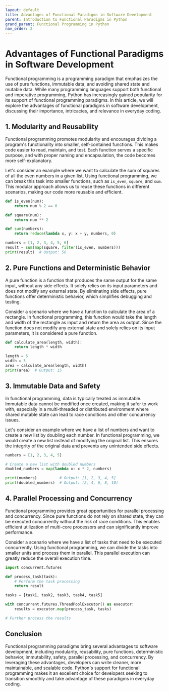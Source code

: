 ```yaml
---
layout: default
title: Advantages of Functional Paradigms in Software Development
parent: Introduction to Functional Paradigms in Python
grand_parent: Functional Programming in Python
nav_order: 2
---
```

# Advantages of Functional Paradigms in Software Development

Functional programming is a programming paradigm that emphasizes the use of pure functions, immutable data, and avoiding shared state and mutable data. While many programming languages support both functional and imperative programming, Python has increasingly gained popularity for its support of functional programming paradigms. In this article, we will explore the advantages of functional paradigms in software development, discussing their importance, intricacies, and relevance in everyday coding.

## 1. Modularity and Reusability

Functional programming promotes modularity and encourages dividing a program's functionality into smaller, self-contained functions. This makes code easier to read, maintain, and test. Each function serves a specific purpose, and with proper naming and encapsulation, the code becomes more self-explanatory.

Let's consider an example where we want to calculate the sum of squares of all the even numbers in a given list. Using functional programming, we can break this task into smaller functions, such as `is_even`, `square`, and `sum`. This modular approach allows us to reuse these functions in different scenarios, making our code more reusable and efficient.

```python
def is_even(num):
    return num % 2 == 0

def square(num):
    return num ** 2

def sum(numbers):
    return reduce(lambda x, y: x + y, numbers, 0)

numbers = [1, 2, 3, 4, 5, 6]
result = sum(map(square, filter(is_even, numbers)))
print(result)  # Output: 56
```

## 2. Pure Functions and Deterministic Behavior

A pure function is a function that produces the same output for the same input, without any side effects. It solely relies on its input parameters and does not modify any external state. By eliminating side effects, pure functions offer deterministic behavior, which simplifies debugging and testing.

Consider a scenario where we have a function to calculate the area of a rectangle. In functional programming, this function would take the length and width of the rectangle as input and return the area as output. Since the function does not modify any external state and solely relies on its input parameters, it is considered a pure function.

```python
def calculate_area(length, width):
    return length * width

length = 5
width = 3
area = calculate_area(length, width)
print(area)  # Output: 15
```

## 3. Immutable Data and Safety

In functional programming, data is typically treated as immutable. Immutable data cannot be modified once created, making it safer to work with, especially in a multi-threaded or distributed environment where shared mutable state can lead to race conditions and other concurrency issues.

Let's consider an example where we have a list of numbers and want to create a new list by doubling each number. In functional programming, we would create a new list instead of modifying the original list. This ensures the integrity of the original data and prevents any unintended side effects.

```python
numbers = [1, 2, 3, 4, 5]

# Create a new list with doubled numbers
doubled_numbers = map(lambda x: x * 2, numbers)

print(numbers)          # Output: [1, 2, 3, 4, 5]
print(doubled_numbers)  # Output: [2, 4, 6, 8, 10]
```

## 4. Parallel Processing and Concurrency

Functional programming provides great opportunities for parallel processing and concurrency. Since pure functions do not rely on shared state, they can be executed concurrently without the risk of race conditions. This enables efficient utilization of multi-core processors and can significantly improve performance.

Consider a scenario where we have a list of tasks that need to be executed concurrently. Using functional programming, we can divide the tasks into smaller units and process them in parallel. This parallel execution can greatly reduce the overall execution time.

```python
import concurrent.futures

def process_task(task):
    # Perform the task processing
    return result

tasks = [task1, task2, task3, task4, task5]

with concurrent.futures.ThreadPoolExecutor() as executor:
    results = executor.map(process_task, tasks)

# Further process the results
```

## Conclusion

Functional programming paradigms bring several advantages to software development, including modularity, reusability, pure functions, deterministic behavior, immutability, safety, parallel processing, and concurrency. By leveraging these advantages, developers can write cleaner, more maintainable, and scalable code. Python's support for functional programming makes it an excellent choice for developers seeking to transition smoothly and take advantage of these paradigms in everyday coding.